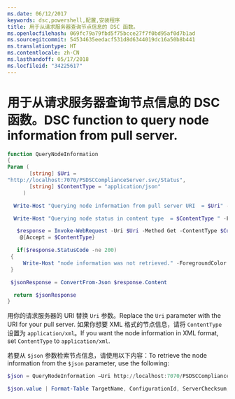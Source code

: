 ```yaml
---
ms.date: 06/12/2017
keywords: dsc,powershell,配置,安装程序
title: 用于从请求服务器查询节点信息的 DSC 函数。
ms.openlocfilehash: 069fc79a79fbd5f75bcce27f7f0bd95af0d7b1ad
ms.sourcegitcommit: 54534635eedacf531d8d6344019dc16a50b8b441
ms.translationtype: HT
ms.contentlocale: zh-CN
ms.lasthandoff: 05/17/2018
ms.locfileid: "34225617"
---
```

# <a name="dsc-function-to-query-node-information-from-pull-server"></a><span data-ttu-id="cd554-103">用于从请求服务器查询节点信息的 DSC 函数。</span><span class="sxs-lookup"><span data-stu-id="cd554-103">DSC function to query node information from pull server.</span></span>

```powershell
function QueryNodeInformation
{
Param (
       [string] $Uri =
"http://localhost:7070/PSDSCComplianceServer.svc/Status",
       [string] $ContentType = "application/json"
     )

  Write-Host "Querying node information from pull server URI  = $Uri" -ForegroundColor Green

  Write-Host "Querying node status in content type  = $ContentType " -ForegroundColor Green

   $response = Invoke-WebRequest -Uri $Uri -Method Get -ContentType $ContentType -UseDefaultCredentials -Headers
    @{Accept = $ContentType}

   if($response.StatusCode -ne 200)
 {
     Write-Host "node information was not retrieved." -ForegroundColor Red
 }

 $jsonResponse = ConvertFrom-Json $response.Content

  return $jsonResponse
}
```

<span data-ttu-id="cd554-104">用你的请求服务器的 URI 替换 `Uri` 参数。</span><span class="sxs-lookup"><span data-stu-id="cd554-104">Replace the `Uri` parameter with the URI for your pull server.</span></span> <span data-ttu-id="cd554-105">如果你想要 XML 格式的节点信息，请将 `ContentType` 设置为 `application/xml`。</span><span class="sxs-lookup"><span data-stu-id="cd554-105">If you want the node information in XML format, set `ContentType` to `application/xml`.</span></span>

<span data-ttu-id="cd554-106">若要从 `$json` 参数检索节点信息，请使用以下内容：</span><span class="sxs-lookup"><span data-stu-id="cd554-106">To retrieve the node information from the `$json` parameter, use the following:</span></span>

```powershell
$json = QueryNodeInformation –Uri http://localhost:7070/PSDSCComplianceServer.svc/Status

$json.value | Format-Table TargetName, ConfigurationId, ServerChecksum, NodeCompliant, LastComplianceTime, StatusCode
```